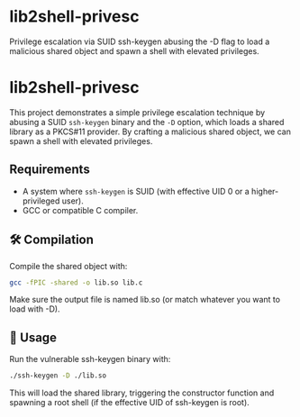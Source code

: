 # lib2shell-privesc
Privilege escalation via SUID ssh-keygen abusing the -D flag to load a malicious shared object and spawn a shell with elevated privileges.


# lib2shell-privesc

This project demonstrates a simple privilege escalation technique by abusing a SUID `ssh-keygen` binary and the `-D` option, which loads a shared library as a PKCS#11 provider. By crafting a malicious shared object, we can spawn a shell with elevated privileges.

## Requirements

- A system where `ssh-keygen` is SUID (with effective UID 0 or a higher-privileged user).
- GCC or compatible C compiler.

## 🛠️ Compilation

Compile the shared object with:

```bash
gcc -fPIC -shared -o lib.so lib.c
```

Make sure the output file is named lib.so (or match whatever you want to load with -D).

## 🚀 Usage
Run the vulnerable ssh-keygen binary with:

```bash
./ssh-keygen -D ./lib.so
```
This will load the shared library, triggering the constructor function and spawning a root shell (if the effective UID of ssh-keygen is root).



